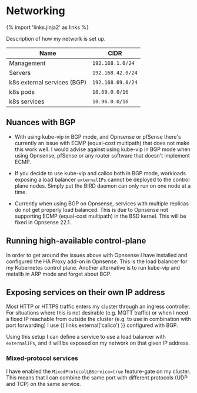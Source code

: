 # Networking

{% import 'links.jinja2' as links %}

Description of how my network is set up.

| Name                        | CIDR              |
| --------------------------- | ----------------- |
| Management                  | `192.168.1.0/24`  |
| Servers                     | `192.168.42.0/24` |
| k8s external services (BGP) | `192.168.69.0/24` |
| k8s pods                    | `10.69.0.0/16`    |
| k8s services                | `10.96.0.0/16`    |

## Nuances with BGP

* With using kube-vip in BGP mode, and Opnsense or pfSense there's currently an issue with ECMP (equal-cost multipath) that does not make this work well. I would advise against using kube-vip in BGP mode when using Opnsense, pfSense or any router software that doesn't implement ECMP.

* If you decide to use kube-vip and calico both in BGP mode, workloads exposing a load balancer `externalIPs` cannot be deployed to the control plane nodes. Simply put the BIRD daemon can only run on one node at a time.

* Currently when using BGP on Opnsense, services with multiple replicas do not get properly load balanced. This is due to Opnsense not supporting ECMP (equal-cost multipath) in the BSD kernel. This will be fixed in Opnsense 22.1.

## Running high-available control-plane

In order to get around the issues above with Opnsense I have installed and configured the HA Proxy add-on in Opnsense. This is the load balancer for my Kubernetes control plane. Another alternative is to run kube-vip and metallb in ARP mode and forget about BGP.

## Exposing services on their own IP address

Most HTTP or HTTPS traffic enters my cluster through an ingress controller. For situations where this is not desirable (e.g. MQTT traffic) or when I need a fixed IP reachable from outside the cluster (e.g. to use in combination with port forwarding) I use {{ links.external('calico') }} configured with BGP.

Using this setup I can define a service to use a load balancer with `externalIPs`, and it will be exposed on my network on that given IP address.

### Mixed-protocol services

I have enabled the `MixedProtocolLBService=true` feature-gate on my cluster. This means that I can combine the same port with different protocols (UDP and TCP) on the same service.
